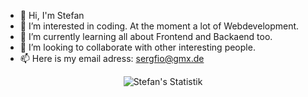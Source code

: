 - 👋 Hi, I'm Stefan
- 👀 I’m interested in coding. At the moment a lot of Webdevelopment.
- 🌱 I’m currently learning all about Frontend and Backaend too.
- 💞️ I’m looking to collaborate with other interesting people.
- 📫 Here is my email adress: sergfio@gmx.de

<p align="center">
  <img src="https://github-readme-stats.vercel.app/api?username=sergfio&count_private=true" alt="Stefan's Statistik">
</p>

<!---
Sergfio/Sergfio is a ✨ special ✨ repository because its `README.md` (this file) appears on your GitHub profile.
You can click the Preview link to take a look at your changes.
--->
